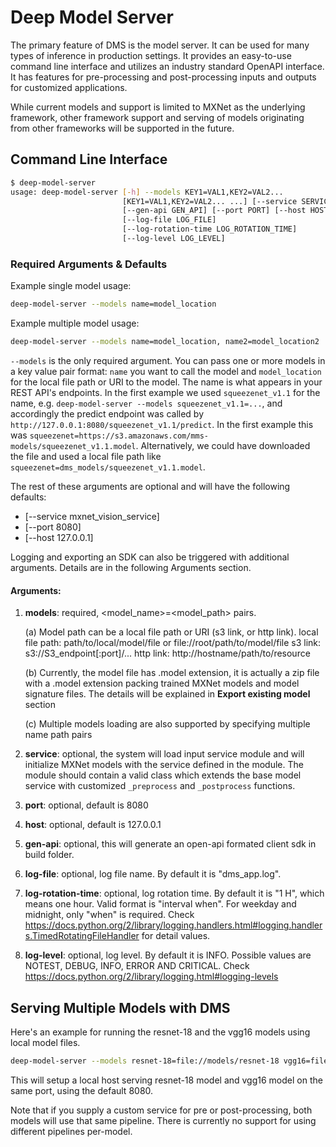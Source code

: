 # Deep Model Server

The primary feature of DMS is the model server. It can be used for many types of inference in production settings. It provides an easy-to-use command line interface and utilizes an industry standard OpenAPI interface. It has features for pre-processing and post-processing inputs and outputs for customized applications.

While current models and support is limited to MXNet as the underlying framework, other framework support and serving of models originating from other frameworks will be supported in the future.

## Command Line Interface

```bash
$ deep-model-server
usage: deep-model-server [-h] --models KEY1=VAL1,KEY2=VAL2...
                         [KEY1=VAL1,KEY2=VAL2... ...] [--service SERVICE]
                         [--gen-api GEN_API] [--port PORT] [--host HOST]
                         [--log-file LOG_FILE]
                         [--log-rotation-time LOG_ROTATION_TIME]
                         [--log-level LOG_LEVEL]
```

### Required Arguments & Defaults

Example single model usage:

```bash
deep-model-server --models name=model_location
```

Example multiple model usage:

```bash
deep-model-server --models name=model_location, name2=model_location2
```

`--models` is the only required argument. You can pass one or more models in a key value pair format: `name` you want to call the model and `model_location` for the local file path or URI to the model. The name is what appears in your REST API's endpoints. In the first example we used `squeezenet_v1.1` for the name, e.g. `deep-model-server --models squeezenet_v1.1=...`, and accordingly the predict endpoint was called by `http://127.0.0.1:8080/squeezenet_v1.1/predict`. In the first example this was `squeezenet=https://s3.amazonaws.com/mms-models/squeezenet_v1.1.model`. Alternatively, we could have downloaded the file and used a local file path like `squeezenet=dms_models/squeezenet_v1.1.model`.

The rest of these arguments are optional and will have the following defaults:
* [--service mxnet_vision_service]
* [--port 8080]
* [--host 127.0.0.1]

Logging and exporting an SDK can also be triggered with additional arguments. Details are in the following Arguments section.

#### Arguments:
1. **models**: required, <model_name>=<model_path> pairs.

    (a) Model path can be a local file path or URI (s3 link, or http link).
        local file path: path/to/local/model/file or file://root/path/to/model/file
        s3 link: s3://S3_endpoint[:port]/...
        http link: http://hostname/path/to/resource

    (b) Currently, the model file has .model extension, it is actually a zip file with a .model extension packing trained MXNet models and model signature files. The details will be explained in **Export existing model** section

    (c) Multiple models loading are also supported by specifying multiple name path pairs
2. **service**: optional, the system will load input service module and will initialize MXNet models with the service defined in the module. The module should contain a valid class which extends the base model service with customized `_preprocess` and `_postprocess` functions.
3. **port**: optional, default is 8080
4. **host**: optional, default is 127.0.0.1
5. **gen-api**: optional, this will generate an open-api formated client sdk in build folder.
6. **log-file**: optional, log file name. By default it is "dms_app.log".
7. **log-rotation-time**: optional, log rotation time. By default it is "1 H", which means one hour. Valid format is "interval when". For weekday and midnight, only "when" is required. Check https://docs.python.org/2/library/logging.handlers.html#logging.handlers.TimedRotatingFileHandler for detail values.
8. **log-level**: optional, log level. By default it is INFO. Possible values are NOTEST, DEBUG, INFO, ERROR AND CRITICAL. Check https://docs.python.org/2/library/logging.html#logging-levels


## Serving Multiple Models with DMS

Here's an example for running the resnet-18 and the vgg16 models using local model files.

```bash
deep-model-server --models resnet-18=file://models/resnet-18 vgg16=file://models/vgg16
```

This will setup a local host serving resnet-18 model and vgg16 model on the same port, using the default 8080.

Note that if you supply a custom service for pre or post-processing, both models will use that same pipeline. There is currently no support for using different pipelines per-model.
